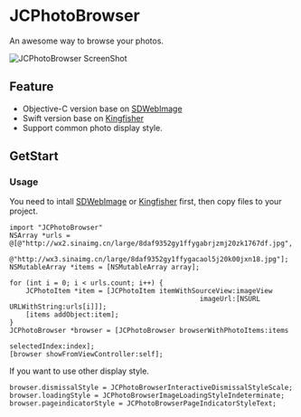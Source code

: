 # JCPhotoBrowser
An awesome way to browse your photos.

![JCPhotoBrowser ScreenShot](/demo.gif)

## Feature
* Objective-C version base on [SDWebImage](https://github.com/rs/SDWebImage)
* Swift version base on [Kingfisher](https://github.com/onevcat/Kingfisher)
* Support common photo display style.

## GetStart
### Usage
You need to intall [SDWebImage](https://github.com/rs/SDWebImage) or [Kingfisher](https://github.com/onevcat/Kingfisher) first, then copy files to your project.

	import "JCPhotoBrowser"
	NSArray *urls = @[@"http://wx2.sinaimg.cn/large/8daf9352gy1ffygabrjzmj20zk1767df.jpg",
                  @"http://wx3.sinaimg.cn/large/8daf9352gy1ffygacaol5j20k00jxn18.jpg"];        
	NSMutableArray *items = [NSMutableArray array];

    for (int i = 0; i < urls.count; i++) {
        JCPhotoItem *item = [JCPhotoItem itemWithSourceView:imageView
                                                   imageUrl:[NSURL URLWithString:urls[i]]];
        [items addObject:item];
    }
    JCPhotoBrowser *browser = [JCPhotoBrowser browserWithPhotoItems:items
                                                      selectedIndex:index];
    [browser showFromViewController:self];
    
    
If you want to use other display style.

	browser.dismissalStyle = JCPhotoBrowserInteractiveDismissalStyleScale;
	browser.loadingStyle = JCPhotoBrowserImageLoadingStyleIndeterminate;
	browser.pageindicatorStyle = JCPhotoBrowserPageIndicatorStyleText;